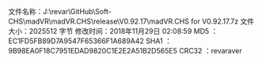 ﻿文件名称：J:\revar\GitHub\Soft-CHS\madVR\madVR.CHS\release\V0.92.17\madVR.CHS for V0.92.17.7z
文件大小：2025512 字节
修改时间：2018年11月29日 02:08:59
MD5     ：EC1FD5FB89D7A9547F65366F1A689A42
SHA1    ：9B98EA0F18C7951EDAD9820C1E2E2A51B2D565E5
CRC32   ：revaraver
